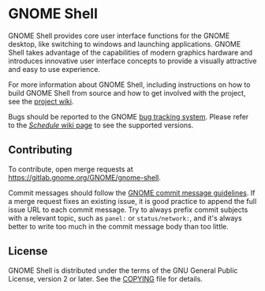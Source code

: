 # GNOME Shell

GNOME Shell provides core user interface functions for the GNOME desktop,
like switching to windows and launching applications. GNOME Shell takes
advantage of the capabilities of modern graphics hardware and introduces
innovative user interface concepts to provide a visually attractive and
easy to use experience.

For more information about GNOME Shell, including instructions on how
to build GNOME Shell from source and how to get involved with the project,
see the [project wiki][project-wiki].

Bugs should be reported to the GNOME [bug tracking system][bug-tracker].
Please refer to the [*Schedule* wiki page][schedule] to see the supported versions.

## Contributing

To contribute, open merge requests at https://gitlab.gnome.org/GNOME/gnome-shell.

Commit messages should follow the [GNOME commit message
guidelines](https://wiki.gnome.org/Git/CommitMessages). If a merge request
fixes an existing issue, it is good practice to append the full issue URL
to each commit message. Try to always prefix commit subjects with a relevant
topic, such as `panel:` or `status/network:`, and it's always better to write
too much in the commit message body than too little.

## License

GNOME Shell is distributed under the terms of the GNU General Public License,
version 2 or later. See the [COPYING][license] file for details.

[project-wiki]: https://wiki.gnome.org/Projects/GnomeShell
[bug-tracker]: https://gitlab.gnome.org/GNOME/gnome-shell/issues
[schedule]: https://wiki.gnome.org/Schedule
[license]: COPYING
